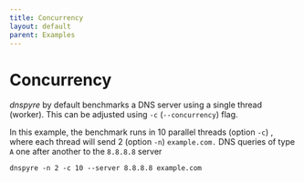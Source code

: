 ```yaml
---
title: Concurrency
layout: default
parent: Examples
---
```


# Concurrency
*dnspyre* by default benchmarks a DNS server using a single thread (worker). This can be adjusted using `-c` (`--concurrency`) flag.

In this example, the benchmark runs in 10 parallel threads (option `-c`) , where each thread will send 2 (option `-n`) `example.com.` DNS queries 
of type `A` one after another to the `8.8.8.8` server

```
dnspyre -n 2 -c 10 --server 8.8.8.8 example.com
```
